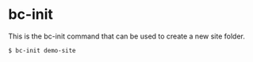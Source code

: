 # bc-init

This is the bc-init command that can be used to create a new site folder.

```
$ bc-init demo-site
```
